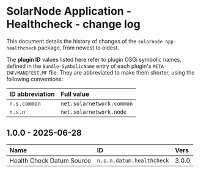# SolarNode Application - Healthcheck - change log

This document details the history of changes of the `solarnode-app-healthcheck` package, from
newest to oldest.

The **plugin ID** values listed here refer to plugin OSGi symbolic names, defined in the
`Bundle-SymbolicName` entry of each plugin's `META-INF/MANIFEST.MF` file. They are abbreviated to
make them shorter, using the following conventions:

| ID abbreviation | Full value                |
|:----------------|:--------------------------|
| `n.s.common`    | `net.solarnetwork.common` |
| `n.s.n`         | `net.solarnetwork.node`   |

## 1.0.0 - 2025-06-28

| Name                      | ID                        | Vers  |
|:--------------------------|:--------------------------|:------|
| Health Check Datum Source | `n.s.n.datum.healthcheck` | 3.0.0 |
